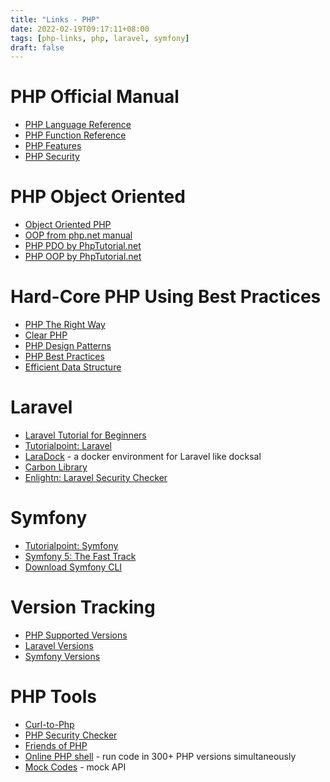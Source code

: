 ```yaml
---
title: "Links - PHP"
date: 2022-02-19T09:17:11+08:00
tags: [php-links, php, laravel, symfony]
draft: false
---
```


# PHP Official Manual
* [PHP Language Reference](https://www.php.net/manual/en/langref.php)
* [PHP Function Reference](https://www.php.net/manual/en/funcref.php)
* [PHP Features](https://www.php.net/manual/en/features.php)
* [PHP Security](https://www.php.net/manual/en/security.php)

# PHP Object Oriented
* [Object Oriented PHP](https://phpenthusiast.com/)
* [OOP from php.net manual](https://www.php.net/manual/en/language.oop5.php)
* [PHP PDO by PhpTutorial.net](https://www.phptutorial.net/php-pdo/)
* [PHP OOP by PhpTutorial.net](https://www.phptutorial.net/php-oop/)

# Hard-Core PHP Using Best Practices
* [PHP The Right Way](https://phptherightway.com/)
* [Clear PHP](https://github.com/dseguy/clearPHP/blob/master/rules/README.md)
* [PHP Design Patterns](https://designpatternsphp.readthedocs.io/en/latest/README.html)
* [PHP Best Practices](https://phpbestpractices.org/)
* [Efficient Data Structure](https://medium.com/@rtheunissen/efficient-data-structures-for-php-7-9dda7af674cd)

# Laravel
* [Laravel Tutorial for Beginners](https://www.guru99.com/laravel-tutorial.html)
* [Tutorialpoint: Laravel](https://www.tutorialspoint.com/laravel/index.htm)
* [LaraDock](https://laradock.io) - a docker environment for Laravel like docksal
* [Carbon Library](https://www.digitalocean.com/community/tutorials/easier-datetime-in-laravel-and-php-with-carbon)
* [Enlightn: Laravel Security Checker](https://github.com/enlightn/laravel-security-checker)

# Symfony
* [Tutorialpoint: Symfony](https://www.tutorialspoint.com/symfony/index.htm)
* [Symfony 5: The Fast Track](https://symfony.com/doc/current/the-fast-track/en/index.html)
* [Download Symfony CLI](https://github.com/symfony-cli/symfony-cli/releases)

# Version Tracking
* [PHP Supported Versions](https://www.php.net/supported-versions.php)
* [Laravel Versions](https://laravelversions.com/en)
* [Symfony Versions](https://symfony.com/releases)

# PHP Tools
* [Curl-to-Php](https://incarnate.github.io/curl-to-php/)
* [PHP Security Checker](https://github.com/fabpot/local-php-security-checker)
* [Friends of PHP](https://github.com/FriendsOfPHP)
* [Online PHP shell](https://3v4l.org/) - run code in 300+ PHP versions simultaneously
* [Mock Codes](https://mock.codes/) - mock API
